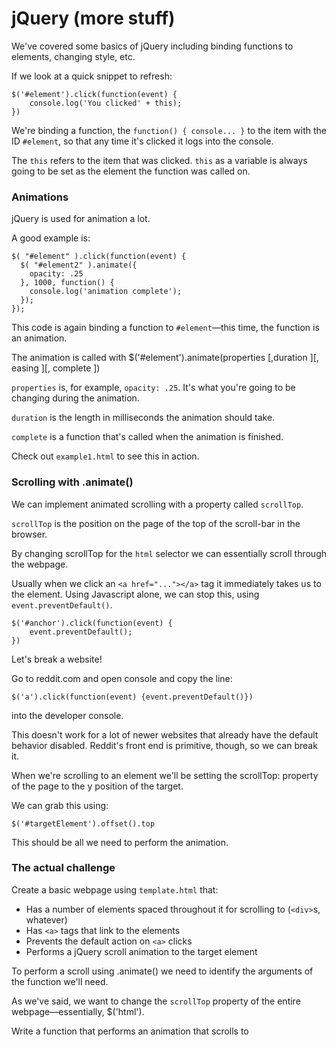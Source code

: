 # jQuery (more stuff)

We've covered some basics of jQuery including binding functions to elements, changing style, etc.

If we look at a quick snippet to refresh:

```
$('#element').click(function(event) {
	console.log('You clicked' + this);
})
```

We're binding a function, the `function() { console... }` to the item with the ID `#element`, so that any time it's clicked it logs into the console.

The `this` refers to the item that was clicked. `this` as a variable is always going to be set as the element the function was called on.

### Animations

jQuery is used for animation a lot.

A good example is:

```
$( "#element" ).click(function(event) {
  $( "#element2" ).animate({
    opacity: .25
  }, 1000, function() {
    console.log('animation complete');
  });
});
```

This code is again binding a function to `#element`—this time, the function is an animation.

The animation is called with $('#element').animate(properties [,duration ][, easing ][, complete ])

`properties` is, for example, `opacity: .25`. It's what you're going to be changing during the animation.

`duration` is the length in milliseconds the animation should take.

`complete` is a function that's called when the animation is finished.

Check out `example1.html` to see this in action.

### Scrolling with .animate()

We can implement animated scrolling with a property called `scrollTop`.

`scrollTop` is the position on the page of the top of the scroll-bar in the browser. 

By changing scrollTop for the `html` selector we can essentially scroll through the webpage.

Usually when we click an `<a href="..."></a>` tag it immediately takes us to the element. Using Javascript alone, we can stop this, using `event.preventDefault()`.

```
$('#anchor').click(function(event) {
	event.preventDefault();
})
```

Let's break a website!

Go to reddit.com and open console and copy the line:

`$('a').click(function(event) {event.preventDefault()})`

into the developer console.

This doesn't work for a lot of newer websites that already have the default behavior disabled. Reddit's front end is primitive, though, so we can break it.

When we're scrolling to an element we'll be setting the scrollTop: property of the page to the y position of the target.

We can grab this using:

```
$('#targetElement').offset().top
```

This should be all we need to perform the animation.


### The actual challenge

Create a basic webpage using `template.html` that:

* Has a number of elements spaced throughout it for scrolling to (`<div>`s, whatever)
* Has `<a>` tags that link to the elements
* Prevents the default action on `<a>` clicks
* Performs a jQuery scroll animation to the target element

To perform a scroll using .animate() we need to identify the arguments of the function we'll need.

As we've said, we want to change the `scrollTop` property of the entire webpage—essentially, $('html').

Write a function that performs an animation that scrolls to 



